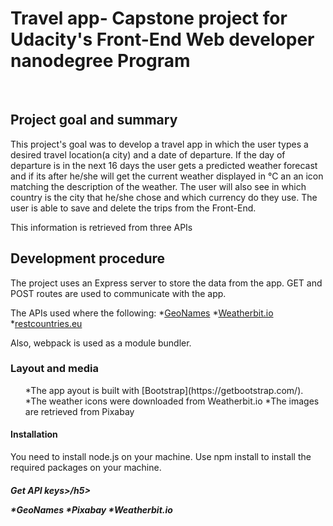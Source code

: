 
# <h1>Travel app- Capstone project for Udacity's Front-End Web developer nanodegree Program</h1> 
<br>

<h2>Project goal and summary</h2>
This project's goal was to develop a travel app in which the user types a desired travel location(a city) and a date of departure. If the day of departure is in the next 16 days the user gets a predicted weather forecast and if its after he/she will get the current weather displayed in °C an an icon matching the description of the weather. The user will also see in which country is the city that he/she chose and which currency do they use. The user is able to save and delete the trips from the Front-End.

This information is retrieved from three APIs

<h2> Development procedure</h2>
The project uses an Express server to store the data from the app. GET and POST routes are used to communicate with the app.

The APIs used where the following:
 *[GeoNames](https://www.geonames.org/login)
  *[Weatherbit.io](https://www.weatherbit.io/)
  *[restcountries.eu](https://restcountries.eu/)
  
  Also, webpack is used as a module bundler. 
  
  <h3>Layout and media</h4>
  <ul>
  *The app ayout is built with [Bootstrap](https://getbootstrap.com/). 
  *The weather icons were downloaded from Weatherbit.io
  *The images are retrieved from Pixabay
  </ul>
  
  <h4>Installation</h4>
  You need to install node.js on your machine. 
  Use npm install to install the required packages on your machine. 
  
  <h5>Get API keys>/h5>
  
  *GeoNames
  *Pixabay
  *Weatherbit.io
  
